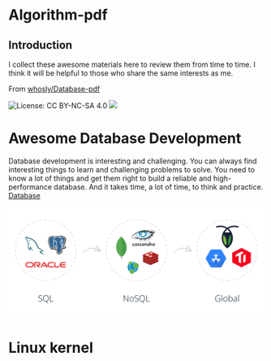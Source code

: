 # Algorithm-pdf

## Introduction

I collect these awesome materials here to review them from time to time.
I think it will be helpful to those who share the same interests as me.

From [whosly/Database-pdf](https://gitee.com/whosly/Database-pdf)

![License: CC BY-NC-SA 4.0](https://img.shields.io/badge/License-CC%20BY--NC--SA%204.0-lightgrey.svg) 
![](https://parg.co/bDm)

# Awesome Database Development

Database development is interesting and challenging.
You can always find interesting things to learn and challenging problems to solve.
You need to know a lot of things and get them right to build a reliable and high-performance database.
And it takes time, a lot of time, to think and practice.   [Database](md/Database/README.md)

![image.png](md/Database/images/global.png)


# Linux kernel

